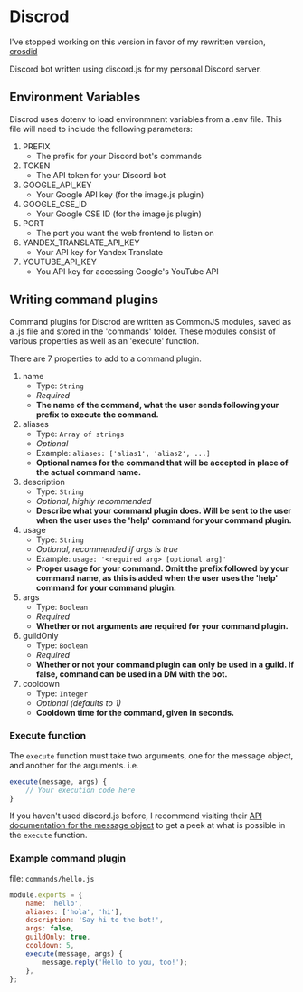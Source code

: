 # Discrod

I've stopped working on this version in favor of my rewritten version, [crosdid](https://github.com/nickk-knack/crosdid)

Discord bot written using discord.js for my personal Discord server.

## Environment Variables

Discrod uses dotenv to load environmnent variables from a .env file. This file will need to include the following parameters:

1. PREFIX
    * The prefix for your Discord bot's commands
2. TOKEN
    * The API token for your Discord bot
3. GOOGLE_API_KEY
    * Your Google API key (for the image.js plugin)
4. GOOGLE_CSE_ID
    * Your Google CSE ID (for the image.js plugin)
5. PORT
    * The port you want the web frontend to listen on
6. YANDEX_TRANSLATE_API_KEY
    * Your API key for Yandex Translate
7. YOUTUBE_API_KEY
    * You API key for accessing Google's YouTube API

## Writing command plugins

Command plugins for Discrod are written as CommonJS modules, saved as a .js file and stored in the 'commands' folder. These modules consist of various properties as well as an 'execute' function.

There are 7 properties to add to a command plugin.

1. name
    * Type: `String`
    * *Required*
    * **The name of the command, what the user sends following your prefix to execute the command.**
2. aliases
    * Type: `Array of strings`
    * *Optional*
    * Example: `aliases: ['alias1', 'alias2', ...]`
    * **Optional names for the command that will be accepted in place of the actual command name.**
3. description
    * Type: `String`
    * *Optional, highly recommended*
    * **Describe what your command plugin does. Will be sent to the user when the user uses the 'help' command for your command plugin.**
4. usage
    * Type: `String`
    * *Optional, recommended if args is true*
    * Example: `usage: '<required arg> [optional arg]'`
    * **Proper usage for your command. Omit the prefix followed by your command name, as this is added when the user uses the 'help' command for your command plugin.**
5. args
    * Type: `Boolean`
    * *Required*
    * **Whether or not arguments are required for your command plugin.**
6. guildOnly
    * Type: `Boolean`
    * *Required*
    * **Whether or not your command plugin can only be used in a guild. If false, command can be used in a DM with the bot.**
7. cooldown
    * Type: `Integer`
    * *Optional (defaults to 1)*
    * **Cooldown time for the command, given in seconds.**

### Execute function

The `execute` function must take two arguments, one for the message object, and another for the arguments. i.e.

```javascript
execute(message, args) {
    // Your execution code here
}
```

If you haven't used discord.js before, I recommend visiting their [API documentation for the message object](https://discord.js.org/#/docs/main/stable/class/Message) to get a peek at what is possible in the `execute` function.

### Example command plugin

file: `commands/hello.js`

```javascript
module.exports = {
    name: 'hello',
    aliases: ['hola', 'hi'],
    description: 'Say hi to the bot!',
    args: false,
    guildOnly: true,
    cooldown: 5,
    execute(message, args) {
        message.reply('Hello to you, too!');
    },
};
```
